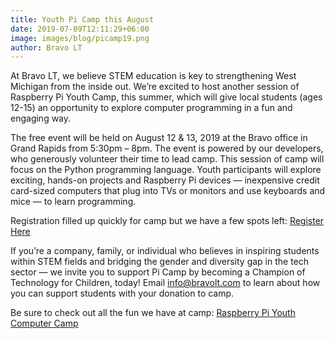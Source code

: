 ```yaml
---
title: Youth Pi Camp this August
date: 2019-07-09T12:11:29+06:00
image: images/blog/picamp19.png
author: Bravo LT
---
```

At Bravo LT, we believe STEM education is key to strengthening West Michigan from the inside out. We’re excited to host another session of Raspberry Pi Youth Camp, this summer, which will give local students (ages 12-15) an opportunity to explore computer programming in a fun and engaging way.

The free event will be held on August 12 & 13, 2019 at the Bravo office in Grand Rapids from 5:30pm – 8pm. The event is powered by our developers, who generously volunteer their time to lead camp. This session of camp will focus on the Python programming language. Youth participants will explore exciting, hands-on projects and Raspberry Pi devices — inexpensive credit card-sized computers that plug into TVs or monitors and use keyboards and mice — to learn programming.

Registration filled up quickly for camp but we have a few spots left: [Register Here](https://www.eventbrite.com/e/raspberry-pi-youth-computer-programming-camp-tickets-48106234041)

If you’re a company, family, or individual who believes in inspiring students within STEM fields and bridging the gender and diversity gap in the tech sector — we invite you to support Pi Camp by becoming a Champion of Technology for Children, today! Email info@bravolt.com to learn about how you can support students with your donation to camp.

Be sure to check out all the fun we have at camp:
[Raspberry Pi Youth Computer Camp](https://www.youtube.com/watch?v=gZ0vNGE3_Zo)
